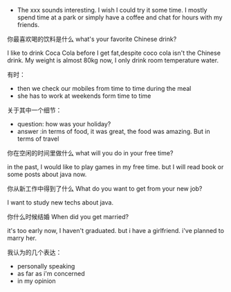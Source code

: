 - The xxx sounds interesting. I wish I could try it some time. I mostly spend time at a park or simply have a coffee and chat for hours with my friends.

你最喜欢喝的饮料是什么 what's your favorite Chinese drink?

I like to drink Coca Cola before I get fat,despite coco cola isn't the Chinese drink. My weight is almost 80kg now,  I only drink room temperature water. 

有时：

- then we check our mobiles from time to time during the meal
- she has to work at weekends form time to time 

关于其中一个细节：

- question: how was your holiday? 
- answer :in terms of food, it was great, the food was amazing. But in terms of travel

你在空闲的时间里做什么 what will you do in your free time?

in the past, I would like to play games in my free time. but I will read book or some posts about java now.

你从新工作中得到了什么 What do you want to get from your new job?

I want to study new techs about java. 

你什么时候结婚 When did you get married?

it's too early now, I haven't graduated. but i have a girlfriend. i've planned to marry her.

我认为的几个表达：

- personally speaking
- as far as i'm concerned 
- in my opinion 
